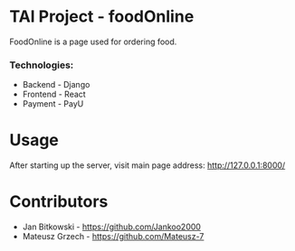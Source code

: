 # TAI Project - foodOnline
FoodOnline is a page used for ordering food.

### Technologies:
* Backend - Django
* Frontend - React
* Payment - PayU

# Usage
After starting up the server, visit main page address: http://127.0.0.1:8000/

# Contributors
* Jan Bitkowski - https://github.com/Jankoo2000
* Mateusz Grzech - https://github.com/Mateusz-7